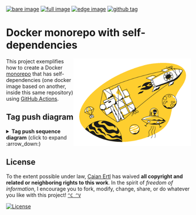 [![bare image][gh-bare-shield]][gh-bare-url]
[![full image][gh-full-shield]][gh-full-url]
[![edge image][gh-edge-shield]][gh-edge-url]
[![github tag][tag-shield]][tag-url]

# Docker monorepo with self-dependencies

<img src=".docs/ship-2.gif" height="240px" align="right"/>

This project exemplifies how to create a Docker [monorepo][monorepo] that has self-dependencies
(one docker image based on another, inside this same repository) using [GitHub Actions][github-actions].

[tag-shield]: https://img.shields.io/github/tag/caian-org/docker-monorepo-self-dependent.svg?logo=git&logoColor=FFF&style=for-the-badge
[tag-url]: https://github.com/caian-org/docker-monorepo-self-dependent/tags

[gh-bare-shield]: https://img.shields.io/github/workflow/status/caian-org/docker-monorepo-self-dependent/build-bare-image?label=bare&logo=docker&logoColor=FFF&style=for-the-badge
[gh-bare-url]: https://github.com/caian-org/docker-monorepo-self-dependent/actions/workflows/build-bare-image.yml

[gh-full-shield]: https://img.shields.io/github/workflow/status/caian-org/docker-monorepo-self-dependent/build-full-image?label=full&logo=docker&logoColor=FFF&style=for-the-badge
[gh-full-url]: https://github.com/caian-org/docker-monorepo-self-dependent/actions/workflows/build-full-image.yml

[gh-edge-shield]: https://img.shields.io/github/workflow/status/caian-org/docker-monorepo-self-dependent/build-edge-image?label=edge&logo=docker&logoColor=FFF&style=for-the-badge
[gh-edge-url]: https://github.com/caian-org/docker-monorepo-self-dependent/actions/workflows/build-edge-image.yml

[github-actions]: https://github.com/features/actions
[monorepo]: https://monorepo.tools


## Tag push diagram

<details>
<summary><strong>Tag push sequence diagram</strong> (click to expand :arrow_down:)</summary>

```mermaid
sequenceDiagram
    autonumber
    participant user as User
    participant github as GitHub Actions
    participant build_bare as Bare build
    participant build_full as Full build
    participant build_edge as Edge build
    participant dockerhub as Docker Hub
    participant samples as Code samples

    user->>github: Pushes a semver tag
    Note right of user: e.g. v0.1.0

    github-)build_bare: Triggers
    build_bare->>dockerhub: Pushes
    Note left of dockerhub: tag 0.1.0-bare
    build_bare-)github: Dispatches
    Note right of github: event "build-full-image"
    build_bare-->github: "bare" build ends

    github-)build_full: Triggers
    build_full->>dockerhub: Pulls
    Note left of dockerhub: tag 0.1.0-bare
    build_full->>dockerhub: Pushes
    Note left of dockerhub: tag 0.1.0-full
    build_full-)github: Dispatches
    Note right of github: event "build-edge-image"
    build_full-->github: "full" build ends

    github-)build_edge: Triggers
    build_edge->>dockerhub: Pulls
    Note left of dockerhub: tag 0.1.0-full
    build_edge->>dockerhub: Pushes
    Note left of dockerhub: tag latest
    build_edge-)github: Dispatches
    Note right of github: event "run-sample"
    build_edge-->github: "edge" build ends

    github-)samples: Triggers
    samples->>dockerhub: Pulls
    Note left of samples: tag latest
    samples-->github: "code samples" test ends
```
</details>


## License

To the extent possible under law, [Caian Ertl][me] has waived __all copyright
and related or neighboring rights to this work__. In the spirit of _freedom of
information_, I encourage you to fork, modify, change, share, or do whatever
you like with this project! [`^C ^V`][kopimi]

[![License][cc-shield]][cc-url]

[me]: https://github.com/upsetbit
[cc-shield]: https://forthebadge.com/images/badges/cc-0.svg
[cc-url]: http://creativecommons.org/publicdomain/zero/1.0

[kopimi]: https://kopimi.com
